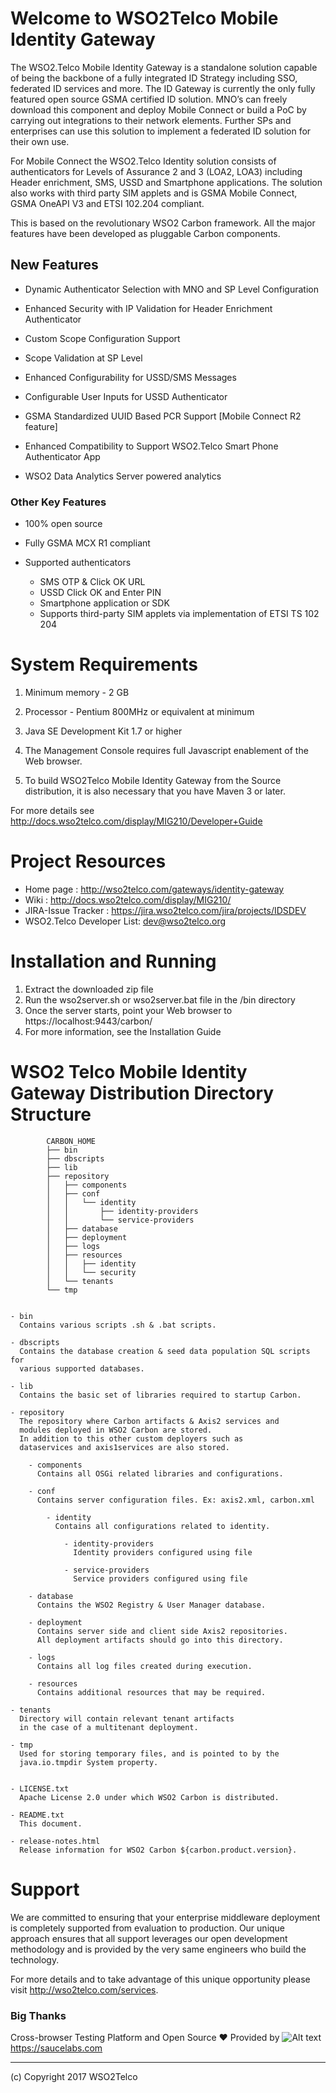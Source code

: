 
# Welcome to WSO2Telco Mobile Identity Gateway

The WSO2.Telco Mobile Identity Gateway is a standalone solution capable of being the backbone of a fully integrated ID Strategy including SSO, federated 
ID services and more. The ID Gateway is currently the only fully featured open source GSMA certified ID solution. MNO’s can freely download this component
and deploy Mobile Connect or build a PoC by carrying out integrations to their network elements. Further SPs and enterprises can use this solution to implement 
a federated ID solution for their own use.

For Mobile Connect the WSO2.Telco Identity solution consists of authenticators for Levels of Assurance 2 and 3 (LOA2, LOA3) including Header enrichment, SMS,
 USSD and Smartphone applications. The solution also works with third party SIM applets and is GSMA Mobile Connect, GSMA OneAPI V3 and ETSI 102.204 compliant.

This is based on the revolutionary WSO2 Carbon framework. All the major features have been developed as pluggable Carbon components.

## New Features

* Dynamic Authenticator Selection with MNO and SP Level Configuration

* Enhanced Security with IP Validation for Header Enrichment Authenticator

* Custom Scope Configuration Support

* Scope Validation at SP Level

* Enhanced Configurability for USSD/SMS Messages

* Configurable User Inputs for USSD Authenticator

* GSMA Standardized UUID Based PCR Support [Mobile Connect R2 feature]

* Enhanced Compatibility to Support WSO2.Telco Smart Phone Authenticator App

* WSO2 Data Analytics Server powered analytics


### Other Key Features

* 100% open source

* Fully GSMA MCX R1 compliant

* Supported authenticators
 	- 	SMS OTP & Click OK URL
	-	USSD Click OK and Enter PIN
	-	Smartphone application or SDK
	-	Supports third-party SIM applets via implementation of ETSI TS 102 204

System Requirements
===================

1. Minimum memory - 2 GB

2. Processor - Pentium 800MHz or equivalent at minimum

3. Java SE Development Kit 1.7 or higher

4. The Management Console requires full Javascript enablement of the Web browser.

5. To build WSO2Telco Mobile Identity Gateway from the Source distribution, it is also necessary that you have Maven 3 or later.

For more details see
   http://docs.wso2telco.com/display/MIG210/Developer+Guide


Project Resources
=================

* Home page          		: http://wso2telco.com/gateways/identity-gateway
* Wiki               		: http://docs.wso2telco.com/display/MIG210/
* JIRA-Issue Tracker 		: https://jira.wso2telco.com/jira/projects/IDSDEV      
* WSO2.Telco  Developer List: dev@wso2telco.org

    
Installation and Running
========================

1. Extract the downloaded zip file
2. Run the wso2server.sh or wso2server.bat file in the /bin directory
3. Once the server starts, point your Web browser to https://localhost:9443/carbon/
4. For more information, see the Installation Guide


WSO2 Telco Mobile Identity Gateway Distribution Directory Structure
====================================================================

            CARBON_HOME
            ├── bin
            ├── dbscripts
            ├── lib
            ├── repository
            │   ├── components
            │   ├── conf
            │   │   └── identity
            │   │       ├── identity-providers
            │   │       └── service-providers
            │   ├── database
            │   ├── deployment
            │   ├── logs
            │   ├── resources
            │   │   ├── identity
            │   │   └── security
            │   └── tenants
            └── tmp


    - bin
      Contains various scripts .sh & .bat scripts.

    - dbscripts
      Contains the database creation & seed data population SQL scripts for
      various supported databases.

    - lib
      Contains the basic set of libraries required to startup Carbon.

    - repository
      The repository where Carbon artifacts & Axis2 services and 
      modules deployed in WSO2 Carbon are stored. 
      In addition to this other custom deployers such as
      dataservices and axis1services are also stored.

    	- components
          Contains all OSGi related libraries and configurations.

        - conf
          Contains server configuration files. Ex: axis2.xml, carbon.xml

	        - identity
	          Contains all configurations related to identity.

	            - identity-providers
	              Identity providers configured using file

	            - service-providers
	              Service providers configured using file

        - database
          Contains the WSO2 Registry & User Manager database.

        - deployment
          Contains server side and client side Axis2 repositories. 
	      All deployment artifacts should go into this directory.

        - logs
          Contains all log files created during execution.

        - resources
          Contains additional resources that may be required.

	- tenants
	  Directory will contain relevant tenant artifacts 
	  in the case of a multitenant deployment.

    - tmp
      Used for storing temporary files, and is pointed to by the
      java.io.tmpdir System property.


    - LICENSE.txt
      Apache License 2.0 under which WSO2 Carbon is distributed.

    - README.txt
      This document.

    - release-notes.html
      Release information for WSO2 Carbon ${carbon.product.version}.



Support
=======
We are committed to ensuring that your enterprise middleware deployment is completely supported from evaluation to production. Our unique approach ensures that all support leverages our open development methodology and is provided by the very same engineers who build the technology.

For more details and to take advantage of this unique opportunity please visit http://wso2telco.com/services.


### Big Thanks

Cross-browser Testing Platform and Open Source &#10084; Provided by 
![Alt text](https://github.com/sahantelco/product-ids/blob/master/images/LOGO_Sauce-Labs_Horiz_Red-Grey_RGB.png)
 https://saucelabs.com	

---------------------------------------------------------------------------
(c) Copyright 2017 WSO2Telco
